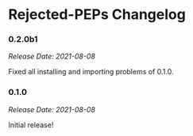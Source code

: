 # Rejected-PEPs Changelog
### 0.2.0b1

_Release Date: 2021-08-08_

Fixed all installing and importing problems of 0.1.0.
### 0.1.0

_Release Date: 2021-08-08_

Initial release!